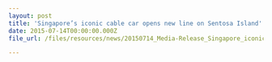 ```yaml
---
layout: post
title: 'Singapore’s iconic cable car opens new line on Sentosa Island'
date: 2015-07-14T00:00:00.000Z
file_url: /files/resources/news/20150714_Media-Release_Singapore_iconic_cable_car_opens_new_line_on_Sentosa.pdf

---
```

